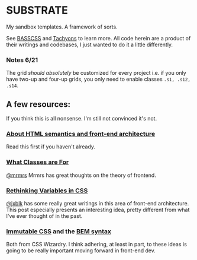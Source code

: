 # SUBSTRATE
My sandbox templates. A framework of sorts.

See [BASSCSS](https://github.com/basscss/basscss) and [Tachyons](https://github.com/mrmrs/tachyons) to learn more. All code herein are a product of their writings and codebases, I just wanted to do it a little differently.

### Notes 6/21
The grid *should absolutely* be customized for every project i.e. if you only have two-up and four-up grids, you only need to enable classes `.s1, .s12, .s14`.

## A few resources:
If you think this is all nonsense. I'm still not convinced it's not.

### [About HTML semantics and front-end architecture](http://nicolasgallagher.com/about-html-semantics-front-end-architecture/)
Read this first if you haven't already.

### [What Classes are For](http://xn--h4hg.ws/2015/05/14/what-are-classes-for/)
[@mrmrs](https://github.com/mrmrs) Mrmrs has great thoughts on the theory of frontend.

### [Rethinking Variables in CSS](http://jxnblk.com/writing/posts/rethinking-variables-in-css/)
[@jxblk](https://github.com/jxnblk) has some really great writings in this area of front-end architecture. This post especially presents an interesting idea, pretty different from what I've ever thought of in the past.

### [Immutable CSS](http://csswizardry.com/2015/03/immutable-css/) and the [BEM syntax](http://csswizardry.com/2013/01/mindbemding-getting-your-head-round-bem-syntax/)
Both from CSS Wizardry. I think adhering, at least in part, to these ideas is going to be really important moving forward in front-end dev.



